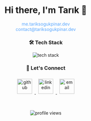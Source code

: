 <div align="center">
  <h1>Hi there, I'm Tarık 👋</h1>
  
  <p>
    <a href="https://me.tariksogukpinar.dev" target="_blank" style="text-decoration: none; color: #58a6ff;">me.tariksogukpinar.dev</a>
    <br/>
     <a href="mailto:contact@tariksogukpinar.dev" style="text-decoration: none; color: #58a6ff;">contact@tariksogukpinar.dev</a>
  </p>

  <h3>🛠 Tech Stack</h3>
  <p>
    <img src="https://skillicons.dev/icons?i=nodejs,nestjs,expressjs,docker,javascript,typescript,golang,redis,elasticsearch,rabbitmq&perline=5" alt="tech stack" style="max-width: 100%; height: auto;" />
  </p>

<h3>🤝 Let's Connect</h3>
  <p>
    <a href="https://github.com/TarikSogukpinar" target="_blank">
      <img src="https://skillicons.dev/icons?i=github" width="48" height="48" alt="github" style="margin: 8px; transition: transform 0.3s ease-in-out;" onmouseover="this.style.transform='scale(1.2)'" onmouseout="this.style.transform='scale(1)'" />
    </a>
    <a href="https://www.linkedin.com/in/tarik-sogukpinar/" target="_blank">
      <img src="https://skillicons.dev/icons?i=linkedin" width="48" height="48" alt="linkedin" style="margin: 8px; transition: transform 0.3s ease-in-out;" onmouseover="this.style.transform='scale(1.2)'" onmouseout="this.style.transform='scale(1)'" />
    </a>
    <a href="mailto:contact@tariksogukpinar.dev" target="_blank">
      <img src="https://skillicons.dev/icons?i=gmail" width="48" height="48" alt="email" style="margin: 8px; transition: transform 0.3s ease-in-out;" onmouseover="this.style.transform='scale(1.2)'" onmouseout="this.style.transform='scale(1)'" />
    </a>
  </p>

  <br/>
  
  <p>
    <img src="https://komarev.com/ghpvc/?username=tariksogukpinar&label=Profile%20views&color=0e75b6&style=flat" alt="profile views" />
  </p>
</div>
